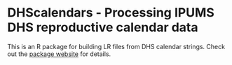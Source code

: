 DHScalendars - Processing IPUMS DHS reproductive calendar data
================

<!-- README.md is generated from README.Rmd. Please edit that file -->

This is an R package for building LR files from DHS calendar strings.
Check out the [package
website](https://matt-gunther.github.io/IPUMS-DHS-Calendars/) for details.
